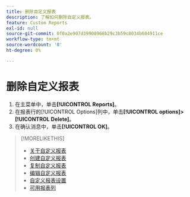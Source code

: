```yaml
---
title: 删除自定义报表
description: 了解如何删除自定义报表。
feature: Custom Reports
exl-id: null
source-git-commit: 0f0a2e907d39900968b29c3b59c8034b604911ce
workflow-type: tm+mt
source-wordcount: '0'
ht-degree: 0%

---
```



# 删除自定义报表

1. 在主菜单中，单击&#x200B;**[!UICONTROL Reports]**。
1. 在报表行的[!UICONTROL Options]列中，单击&#x200B;**[!UICONTROL options]>[!UICONTROL Delete]**。
1. 在确认消息中，单击&#x200B;**[!UICONTROL OK]**。

>[!MORELIKETHIS]
>
>* [关于自定义报表](/help/dsp/reports/report-about.md)
>* [创建自定义报表](/help/dsp/reports/report-create.md)
>* [复制自定义报表](/help/dsp/reports/report-copy.md)
>* [编辑自定义报表](/help/dsp/reports/report-edit.md)
>* [自定义报表设置](/help/dsp/reports/report-settings.md)
>* [可用报表列](/help/dsp/reports/report-columns.md)

